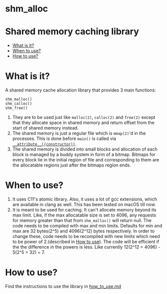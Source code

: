 # shm_alloc

<h1>Shared memory caching library</h1>

<ul>
    <li><a href="https://github.com/MihirLuthra/shm_alloc#what-is-it">What is it?</a></li>
    <li><a href="https://github.com/MihirLuthra/shm_alloc#when-to-use">When to use?</a></li>
    <li><a href="https://github.com/MihirLuthra/shm_alloc#how-to-use">How to use?</a></li>
</ul>

# What is it?

A shared memory cache allocation library that provides 3 main functions:

```
shm_malloc()
shm_calloc()
shm_free()
```

<ol>
    <li>
        They are to be used just like <code>malloc(2)</code>, <code>calloc(2)</code> and <code>free(2)</code> except that they 
        allocate space in shared memory and return offset from the start of shared memory instead.
    </li>
    <li>
        The shared memory is just a regular file which is <code>mmap(2)</code>'d in the processes. This is done before
        <code>main()</code> is called via 
        <a href="https://gcc.gnu.org/onlinedocs/gcc-4.7.0/gcc/Function-Attributes.html"><code>__attribute__((constructor))</code></a>.
    </li>
    <li>
        The shared memory is divided into small blocks and allocation of each block is managed by a buddy system in form of 
        a bitmap. Bitmaps for every block lie in the initial region of file and corresponding to them are the allocatable 
        regions just after the bitmaps region ends.
    </li>
</ol>

# When to use?

<ol>
    <li>
        It uses C11's atomic library. Also, it uses a lot of gcc extensions, which are available in clang as well.
        This has been tested on macOS till now. 
    </li>
    <li>
        It is meant to be used for caching. It can't allocate memory beyond its max limit. Like, if the max allocatable size
        is set to 4096, any requests for memory greater than that from <code>shm_malloc()</code> will return null. The code 
        needs to be compiled with max and min limits. Defaults for min and max are 32 bytes(2^5) and 4096(2^12) bytes
        respectively. In order to change these, code needs to be recompiled with new limits which need to be power of 2.(described in <a href="https://github.com/MihirLuthra/shm_alloc/blob/master/docs/how_to_use.md#changing-default-settings">How to use</a>).
    The code will be efficient if the the difference in the powers is less. Like currently 12(2^12 = 4096) - 5(2^5 = 32) = 7.
    </li>
</ol>


# How to use?

Find the instructions to use the library in 
<a href="https://github.com/MihirLuthra/shm_alloc/blob/master/docs/how_to_use.md">how_to_use.md<a>
